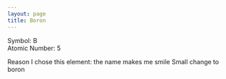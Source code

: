 ```yaml
---
layout: page
title: Boron
---
```


Symbol: B<br/>
Atomic Number: 5<br/>

Reason I chose this element: the name makes me smile
Small change to boron
